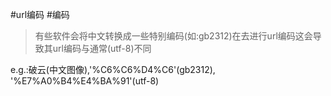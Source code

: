 #url编码 #编码 
> 有些软件会将中文转换成一些特别编码(如:gb2312)在去进行url编码这会导致其url编码与通常(utf-8)不同

e.g.:破云(中文图像),'%C6%C6%D4%C6'(gb2312), '%E7%A0%B4%E4%BA%91'(utf-8)


